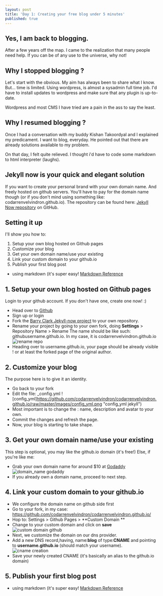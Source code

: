 ```yaml
---
layout: post
title: 'Day 1: Creating your free blog under 5 minutes'
published: true
---
```


## Yes, I am back to blogging.
After a few years off the map. I came to the realization that many people need help. If you can be of any use to the universe, why not!

## Why I stopped blogging ?
Let's start with the obvious. My aim has always been to share what I know. But... time is limited. Using wordpress, is almost a sysadmin full time job. I'd have to install updates to wordpress and make sure that any plugin is up-to-date.

Wordpress and most CMS I have tried are a pain in the ass to say the least.

## Why I resumed blogging ?
Once I had a conversation with my buddy Kishan Takoordyal and I explained my predicament. I want to blog, everyday.
He pointed out that there are already solutions available to my problem.

On that day, I felt quite relieved. I thought i'd have to code some markdown to html interpreter (laughs).

## Jekyll now is your quick and elegant solution
If you want to create your personal brand with your own domain name.
And freely hosted on github servers. You'll have to pay for the domain name though (or if you don't mind using something like: codarrenvelvindron.github.io). 
The repository can be found here:
[Jekyll Now repository](https://github.com/barryclark/jekyll-now) on GitHub.

## Setting it up
I'll show you how to:
1. Setup your own blog hosted on Github pages
2. Customize your blog
3. Get your own domain name/use your existing
4. Link your custom domain to your github.io
5. Publish your first blog post
 - using markdown (it's super easy! [Markdown Reference](https://github.com/adam-p/markdown-here/wiki/Markdown-Cheatsheet)
 
 ## 1. Setup your own blog hosted on Github pages
 Login to your github account.
 If you don't have one, create one now! :)
 
 - Head over to [Github](https://github.com)
 - Sign up or login
 - Fork the [Barry Clark Jekyll-now project](https://github.com/barryclark/jekyll-now)
 to your own repository.
 - Rename your project by going to your own fork,
 doing **Settings** > Repository Name > Rename
 The name should be like such: githubusername.github.io.
 In my case, it is codarrenvelvindron.github.io
 ![rename repo](https://github.com/codarrenvelvindron/codarrenvelvindron.github.io/raw/master/images/renam_repo.png "github rename repo")
 - Heading over to username.github.io, your page should be already visible ! or at least the forked page of the original author.
 
## 2. Customize your blog
The purpose here is to give it an identity.
 - Go back to your fork
 - Edit the file: _config.yml
 ![config_yml]https://github.com/codarrenvelvindron/codarrenvelvindron.github.io/raw/master/images/config_yml.png "config_yml jekyll")
 - Most important is to change the : name, description and avatar to your own.
 - Commit the changes and refresh the page.
 - Now, your blog is starting to take shape.
 
 ## 3. Get your own domain name/use your existing
 This step is optional, you may like the github.io domain (it's free!)
 Else, if you're like me:
  - Grab your own domain name for around $10 at [Godaddy](https://godaddy.com)
 ![domain_name godaddy](https://github.com/codarrenvelvindron/codarrenvelvindron.github.io/raw/master/images/godaddy_new_domain.png)
 - If you already own a domain name, proceed to next step.
 
 ## 4. Link your custom domain to your github.io
 - We configure the domain name on github side first
 - Go to your fork, in my case: https://github.com/codarrenvelvindron/codarrenvelvindron.github.io/
 - Hop to: Settings > Github Pages > **Custom Domain **
 - Change to your custom domain and click on **save**
  ![custom domain github](https://github.com/codarrenvelvindron/codarrenvelvindron.github.io/raw/master/images/custom_domain_github.png)
 - Next, we customize the domain on our dns provider.
 - Add a new DNS record,having, name:**blog** of type:**CNAME** and pointing to **username.github.io** (should match your username).
 ![cname creation](https://github.com/codarrenvelvindron/codarrenvelvindron.github.io/raw/master/images/custom_domain_github.png)
 - Save your newly created CNAME (it's basically an alias to the github.io domain)

## 5. Publish your first blog post
 - using markdown (it's super easy! [Markdown Reference](https://github.com/adam-p/markdown-here/wiki/Markdown-Cheatsheet)
 